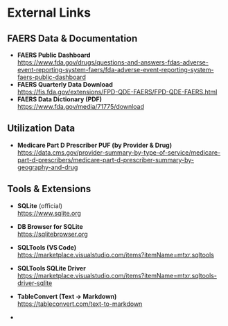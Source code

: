 # External Links

## FAERS Data & Documentation
- **FAERS Public Dashboard**  
  https://www.fda.gov/drugs/questions-and-answers-fdas-adverse-event-reporting-system-faers/fda-adverse-event-reporting-system-faers-public-dashboard  
- **FAERS Quarterly Data Download**  
  https://fis.fda.gov/extensions/FPD-QDE-FAERS/FPD-QDE-FAERS.html  
- **FAERS Data Dictionary (PDF)**  
  https://www.fda.gov/media/71775/download  

## Utilization Data
- **Medicare Part D Prescriber PUF (by Provider & Drug)**  
  https://data.cms.gov/provider-summary-by-type-of-service/medicare-part-d-prescribers/medicare-part-d-prescriber-summary-by-geography-and-drug  

## Tools & Extensions
- **SQLite** (official)  
  https://www.sqlite.org  
- **DB Browser for SQLite**  
  https://sqlitebrowser.org  
- **SQLTools (VS Code)**  
  https://marketplace.visualstudio.com/items?itemName=mtxr.sqltools  
- **SQLTools SQLite Driver**  
  https://marketplace.visualstudio.com/items?itemName=mtxr.sqltools-driver-sqlite  
- **TableConvert (Text → Markdown)**  
  https://tableconvert.com/text-to-markdown  
 
-
